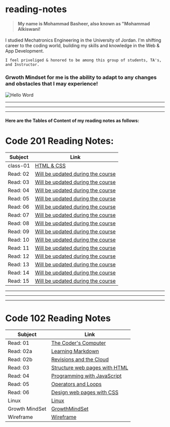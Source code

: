 # reading-notes

>#### My name is Mohammad Basheer, also known as "Mohammad Alkiswani!
 I studied Mechatronics Engineering in the University of Jordan. I'm shifting career to the coding world, building my skills and knowledge in the Web & App Development.
    
    I feel priveliged & honored to be among this group of students, TA's, and Instructor.

### Grwoth Mindset for me is the ability to adapt to any changes and obstacles that I may experience!

![Hello Word](https://lauruscollege.edu/wp-content/uploads/2020/03/LaurusCollegGrowthMindsetFeatureImagev01-1024x614.jpg)

_________________________________________________
_________________________________________________
_________________________________________________

#### Here are the Tables of Content of my reading notes as follows:
# Code 201 Reading Notes:
| Subject    |  Link|
| ---------  | ------ | 
| class-01 | [HTML & CSS](https://basheer-mt.github.io/reading-notes/class-01) |
| Read: 02 | [Will be updated during the course]() | 
| Read: 03 | [Will be updated during the course]() |
| Read: 04 | [Will be updated during the course]() |
| Read: 05 | [Will be updated during the course]() |
| Read: 06 | [Will be updated during the course]() |
| Read: 07 | [Will be updated during the course]() |
| Read: 08 | [Will be updated during the course]() |
| Read: 09 | [Will be updated during the course]() |
| Read: 10 | [Will be updated during the course]() |
| Read: 11 | [Will be updated during the course]() |
| Read: 12 | [Will be updated during the course]() |
| Read: 13 | [Will be updated during the course]() |
| Read: 14 | [Will be updated during the course]() |
| Read: 15 | [Will be updated during the course]() |
_________________________________________________
_________________________________________________
_________________________________________________

# Code 102 Reading Notes

| Subject    |  Link|
| ---------  | ------ | 
| Read: 01 | [The Coder's Computer](https://basheer-mt.github.io/reading-notes/Read01) |
| Read: 02a | [Learning Markdown](https://basheer-mt.github.io/reading-notes/Read02a)| 
| Read: 02b | [Revisions and the Cloud](https://basheer-mt.github.io/reading-notes/Read02b)|
| Read: 03 | [Structure web pages with HTML](https://basheer-mt.github.io/reading-notes/Read03) |
| Read: 04 | [Programming with JavaScript](https://basheer-mt.github.io/reading-notes/Read04) |
| Read: 05 | [Operators and Loops](https://basheer-mt.github.io/reading-notes/Read05)|
| Read: 06 | [Design web pages with CSS](https://basheer-mt.github.io/reading-notes/Read06) |
| Linux | [Linux](https://basheer-mt.github.io/reading-notes/linux)|
| Growth MindSet | [GrowthMindSet](https://basheer-mt.github.io/reading-notes/GrowthMind)|
| Wireframe | [Wireframe](https://basheer-mt.github.io/wireframe/)|
